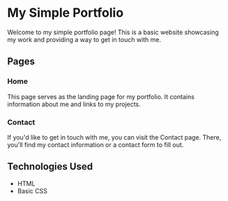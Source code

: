 # My Simple Portfolio

Welcome to my simple portfolio page! This is a basic website showcasing my work and providing a way to get in touch with me.

## Pages

### Home
This page serves as the landing page for my portfolio. It contains information about me and links to my projects.

### Contact
If you'd like to get in touch with me, you can visit the Contact page. There, you'll find my contact information or a contact form to fill out.

## Technologies Used
- HTML
- Basic CSS

